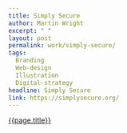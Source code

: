 ```yaml
---
title: Simply Secure
author: Martin Wright
excerpt: " "
layout: post
permalink: work/simply-secure/
tags:
  Branding
  Web-design
  Illustration
  Digital-strategy
headline: Simply Secure
link: https://simplysecure.org/
---
```

[{{page.title}}]({{page.link}})